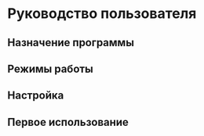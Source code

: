 
# Руководство пользователя

## Назначение программы

## Режимы работы

## Настройка

## Первое использование
